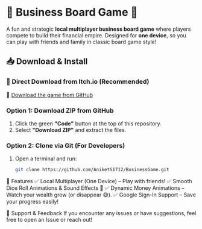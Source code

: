 # 🏢 Business Board Game 🎲  

A fun and strategic **local multiplayer business board game** where players compete to build their financial empire. Designed for **one device**, so you can play with friends and family in classic board game style!  

## 📥 Download & Install  

### **🔗 Direct Download from Itch.io (Recommended)**  
🚀 [Download the game from GitHub]([https://1drv.ms/u/c/4e46ae5a28a8b6c9/EeC9mQk6j4tEmMhoL_Jm_jgBt3Q74ZgJ2kVT0_J7ASh3xA?e=koRlzA])  

### **Option 1: Download ZIP from GitHub**  
1. Click the green **"Code"** button at the top of this repository.  
2. Select **"Download ZIP"** and extract the files.

### **Option 2: Clone via Git (For Developers)**  
1. Open a terminal and run:  
   ```bash
   git clone https://github.com/AniketS1712/BusinessGame.git


📌 Features
✅ Local Multiplayer (One Device) – Play with friends!
✅ Smooth Dice Roll Animations & Sound Effects 🎲
✅ Dynamic Money Animations – Watch your wealth grow (or disappear 😅).
✅ Google Sign-In Support – Save your progress easily!

🚀 Support & Feedback
If you encounter any issues or have suggestions, feel free to open an Issue or reach out!
